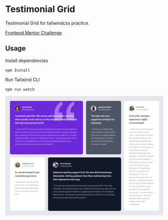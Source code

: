 # Testimonial Grid

Testimonial Grid for tailwindcss practice.

[Frontend Mentor Challenge](https://www.frontendmentor.io/challenges/testimonials-grid-section-Nnw6J7Un7)

## Usage

Install dependencies

```
npm Install
```

Run Tailwind CLI

```
npm run watch
```

![Alt text](images/testimonial-grid.png)
